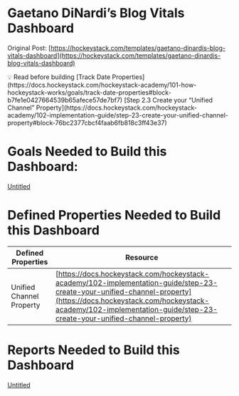 # Gaetano DiNardi’s Blog Vitals Dashboard

Original Post: [https://hockeystack.com/templates/gaetano-dinardis-blog-vitals-dashboard](https://hockeystack.com/templates/gaetano-dinardis-blog-vitals-dashboard)

<aside>
💡 Read before building
[Track Date Properties](https://docs.hockeystack.com/hockeystack-academy/101-how-hockeystack-works/goals/track-date-properties#block-b7fe1e0427664539b65afece57de7bf7)
[Step 2.3 Create your “Unified Channel” Property](https://docs.hockeystack.com/hockeystack-academy/102-implementation-guide/step-23-create-your-unified-channel-property#block-76bc2377cbcf4faab6fb818c3ff43e37)

</aside>

# Goals Needed to Build this Dashboard:

[Untitled](Gaetano%20DiNardi%E2%80%99s%20Blog%20Vitals%20Dashboard%2010af0197a5558062b8c9d46010744f8d/Untitled%20875b471515cf458a87c6482920740498.csv)

# **Defined Properties Needed to Build this Dashboard**

| **Defined Properties**  | **Resource** |
| --- | --- |
| Unified Channel Property  | [https://docs.hockeystack.com/hockeystack-academy/102-implementation-guide/step-23-create-your-unified-channel-property](https://docs.hockeystack.com/hockeystack-academy/102-implementation-guide/step-23-create-your-unified-channel-property) |

# Reports Needed to Build this Dashboard

[Untitled](Gaetano%20DiNardi%E2%80%99s%20Blog%20Vitals%20Dashboard%2010af0197a5558062b8c9d46010744f8d/Untitled%20119f0197a55580bd8cfcd39c4c017f2f.csv)